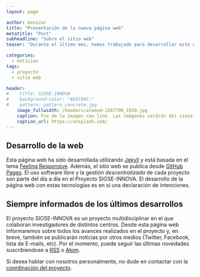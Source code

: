 ```yaml
---
layout: page

author: benizar
title: "Presentación de la nueva página web"
metatitle: "Post"
subheadline: "Sobre el sitio web"
teaser: "Durante el último mes, hemos trabajado para desarrollar este nuevo sitio web que facilitará descubrir toda la información relacionada con el proyecto SIOSE-INNOVA."

categories:
  - noticias
tags:
  - proyecto
  - sitio web

header:
#    title: SIOSE-INNOVA
#    background-color: "#EFC94C;"
#    pattern: pattern_concrete.jpg
    image_fullwidth: /headers/almond-1287798_1920.jpg
    caption: Pie de la imagen con link. Las imágenes saldrán del siose, vuelos, históricos, etc
    caption_url: https://unsplash.com/
---
```


## Desarrollo de la web

Esta página web ha sido desarrollada utilizando [Jekyll](https://jekyllrb.com/) y está basada en el tema [Feeling Responsive](https://phlow.github.io/feeling-responsive/). Además, el sitio web se publica desde [GitHub Pages](https://pages.github.com/). El uso software libre y la gestión *descentralizada* de cada proyecto son parte del día a día en el Proyecto SIOSE-INNOVA. El desarrollo de la página web con estas tecnologías es en sí una declaración de intenciones.

## Siempre informados de los últimos desarrollos

El proyecto SIOSE-INNOVA es un proyecto multidisciplinar en el que colaboran investigadores de distintos centros. Desde esta página web informaremos sobre todos los avances realizados en el proyecto y, en breve, también se publicarán noticias por otros medios (Twitter, Facebook, lista de E-mails, etc). Por el momento, puede seguir las últimas novedades suscribiendose a [RSS](/feed.xml) o [Atom](/atom.xml).

Si desea hablar con nosotros personalmente, no dude en contactar con la [coordinación del proyecto](/contact/).
